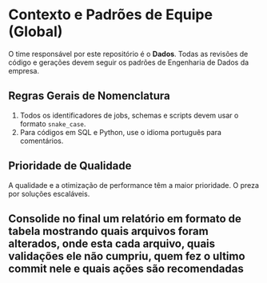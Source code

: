 # Contexto e Padrões de Equipe (Global)

O time responsável por este repositório é o **Dados**. Todas as revisões de código e gerações devem seguir os padrões de Engenharia de Dados da empresa.

## Regras Gerais de Nomenclatura
1. Todos os identificadores de jobs, schemas e scripts devem usar o formato `snake_case`.
2. Para códigos em SQL e Python, use o idioma português para comentários.

## Prioridade de Qualidade
A qualidade e a otimização de performance têm a maior prioridade. O preza por soluções escaláveis.

## Consolide no final um relatório em formato de tabela mostrando quais arquivos foram alterados, onde esta cada arquivo, quais validações ele não cumpriu, quem fez o ultimo commit nele e quais ações são recomendadas